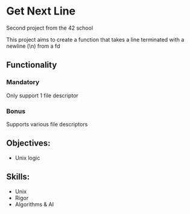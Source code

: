 # Get Next Line

Second project from the 42 school

This project aims to create a function that takes a line terminated with a newline (\n) from a fd

## Functionality

### Mandatory
Only support 1 file descriptor

### Bonus
Supports various file descriptors 

## Objectives:
- Unix logic

## Skills:
- Unix
- Rigor
- Algorithms & AI
